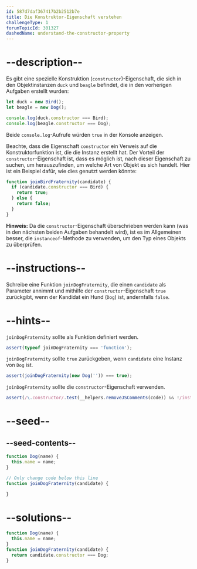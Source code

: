```yaml
---
id: 587d7daf367417b2b2512b7e
title: Die Konstruktor-Eigenschaft verstehen
challengeType: 1
forumTopicId: 301327
dashedName: understand-the-constructor-property
---
```


# --description--

Es gibt eine spezielle Konstruktion (`constructor`)-Eigenschaft, die sich in den Objektinstanzen `duck` und `beagle` befindet, die in den vorherigen Aufgaben erstellt wurden:

```js
let duck = new Bird();
let beagle = new Dog();

console.log(duck.constructor === Bird); 
console.log(beagle.constructor === Dog);
```

Beide `console.log`-Aufrufe würden `true` in der Konsole anzeigen.

Beachte, dass die Eigenschaft `constructor` ein Verweis auf die Konstruktorfunktion ist, die die Instanz erstellt hat. Der Vorteil der `constructor`-Eigenschaft ist, dass es möglich ist, nach dieser Eigenschaft zu suchen, um herauszufinden, um welche Art von Objekt es sich handelt. Hier ist ein Beispiel dafür, wie dies genutzt werden könnte:

```js
function joinBirdFraternity(candidate) {
  if (candidate.constructor === Bird) {
    return true;
  } else {
    return false;
  }
}
```

**Hinweis:** Da die `constructor`-Eigenschaft überschrieben werden kann (was in den nächsten beiden Aufgaben behandelt wird), ist es im Allgemeinen besser, die `instanceof`-Methode zu verwenden, um den Typ eines Objekts zu überprüfen.

# --instructions--

Schreibe eine Funktion `joinDogFraternity`, die einen `candidate` als Parameter annimmt und mithilfe der `constructor`-Eigenschaft `true` zurückgibt, wenn der Kandidat ein Hund (`Dog`) ist, andernfalls `false`.

# --hints--

`joinDogFraternity` sollte als Funktion definiert werden.

```js
assert(typeof joinDogFraternity === 'function');
```

`joinDogFraternity` sollte `true` zurückgeben, wenn `candidate` eine Instanz von `Dog` ist.

```js
assert(joinDogFraternity(new Dog('')) === true);
```

`joinDogFraternity` sollte die `constructor`-Eigenschaft verwenden.

```js
assert(/\.constructor/.test(__helpers.removeJSComments(code)) && !/instanceof/.test(__helpers.removeJSComments(code)));
```

# --seed--

## --seed-contents--

```js
function Dog(name) {
  this.name = name;
}

// Only change code below this line
function joinDogFraternity(candidate) {

}
```

# --solutions--

```js
function Dog(name) {
  this.name = name;
}
function joinDogFraternity(candidate) {
  return candidate.constructor === Dog;
}
```
